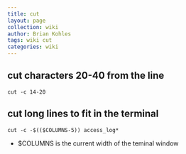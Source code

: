 ```yaml
---
title: cut
layout: page
collection: wiki
author: Brian Kohles
tags: wiki cut
categories: wiki
---
```


## cut characters 20-40 from the line
`cut -c 14-20`

## cut long lines to fit in the terminal
`cut -c -$(($COLUMNS-5)) access_log*`
* $COLUMNS is the current width of the teminal window

